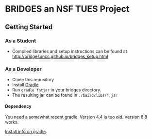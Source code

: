
# BRIDGES an NSF TUES Project

## Getting Started



### As a Student

- Compiled libraries and setup instructions can be found at http://bridgesuncc.github.io/bridges_setup.html

### As a Developer

- Clone this repository
- Install [Gradle](http://gradle.org)
- Run ```gradle fatjar``` in your bridges directory.
- The resulting jar can be found in ```./build/libs/*.jar```

#### Dependency

You need a somewhat recent gradle. Version 4.4 is too old. Version 8.8 works.

[Install info on gradle](https://docs.gradle.org/current/userguide/installation.html#ex-installing-manually ).